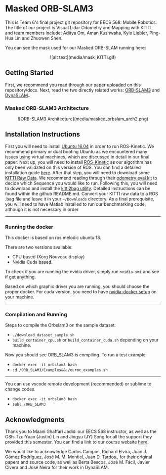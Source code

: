 # Masked ORB-SLAM3

This is Team 6's final project git repository for EECS 568: Mobile Robotics. The title of our project is Visual Lidar Odometry and Mapping with KITTI, and team members include: Aditya Om, Aman Kushwaha, Kyle Liebler, Ping-Hua Lin and Zhuowen Shen.

You can see the mask used for our Masked ORB-SLAM running here: 
<p align="center">
 ![alt text](media/mask_KITTI.gif)
</p>

## Getting Started

First, we recommend you read through our paper uploaded on this repository/docs. Next, read the two directly related works: [ORB-SLAM3](https://github.com/UZ-SLAMLab/ORB_SLAM3?msclkid=d3a88f5eb81f11ec968f0535c7080186) and [DynaSLAM](https://github.com/BertaBescos/DynaSLAM?msclkid=fe9695b7b81f11ec9d82fc4c92af772c)..

### Masked ORB-SLAM3 Architecture
<p align="center">
 ![ORB-SLAM3 Architecture](media/masked_orbslam_arch2.png)
</p>

## Installation Instructions

First you will need to install [Ubuntu 16.04](http://releases.ubuntu.com/16.04.4/) in order to run ROS-Kinetic. We recommend primary or dual booting Ubuntu as we encountered many issues using virtual machines, which are discussed in detail in our final paper.
Next up, you will need to install [ROS-Kinetic](http://wiki.ros.org/kinetic) as our algorithm has only been validated on this version of ROS. You can find a detailed installation guide [here](http://wiki.ros.org/kinetic/Installation).
After that step, you will need to download some [KITTI Raw Data](http://www.cvlibs.net/datasets/kitti/raw_data.php). We recommend reading through their [odometry eval kit](http://kitti.is.tue.mpg.de/kitti/devkit_odometry.zip) to decide which Sequence you would like to run.
Following this, you will need to download and install the [kitti2bag utility](https://github.com/tomas789/kitti2bag). Detailed instructions can be found within the github README.md. Convert your KITTI raw data to a ROS .bag file and leave it in your `~/Downloads` directory.
As a final prerequisite, you will need to have Matlab installed to run our benchmarking code, although it is not necessary in order

---
### Running the docker

This docker is based on ros melodic ubuntu 18.

There are two versions available:
- CPU based (Xorg Nouveau display)
- Nvidia Cuda based. 

To check if you are running the nvidia driver, simply run `nvidia-smi` and see if get anything.

Based on which graphic driver you are running, you should choose the proper docker. For cuda version, you need to have [nvidia-docker setup](https://docs.nvidia.com/datacenter/cloud-native/container-toolkit/install-guide.html) on your machine.

---

### Compilation and Running

Steps to compile the Orbslam3 on the sample dataset:

- `./download_dataset_sample.sh`
- `build_container_cpu.sh` or `build_container_cuda.sh` depending on your machine.

Now you should see ORB_SLAM3 is compiling. 
To run a test example:
- `docker exec -it orbslam3 bash`
- `cd /ORB_SLAM3/Examples&&./euroc_examples.sh`

---

You can use vscode remote development (recommended) or sublime to change codes.
- `docker exec -it orbslam3 bash`
- `subl /ORB_SLAM3`

## Acknowledgments

Thank you to Maani Ghaffari Jadidi our EECS 568 instructor, as well as the GSIs Tzu-Yuan (Justin) Lin and Jingyu (JY) Song for all the support they provided this semester. You can find a link to our course website [here](http://robots.engin.umich.edu/mobilerobotics/).

We would like to acknowledge  Carlos Campos, Richard Elvira, Juan J. Gómez Rodríguez, José M. M. Montiel, Juan D. Tardos., for their original papers and source code, as well as Berta Bescos, José M. Fácil, Javier Civera and José Neira for their work in DynaSLAM. 
